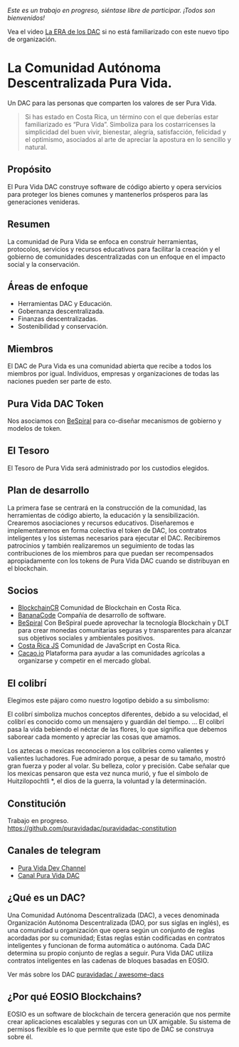 *Este es un trabajo en progreso, siéntase libre de participar. ¡Todos son bienvenidos!*

Vea el video [La ERA de los DAC](https://www.youtube.com/watch?v=ClJSLwoBtCc) si no está familiarizado con este nuevo tipo de organización.

# La Comunidad Autónoma Descentralizada Pura Vida.

Un DAC para las personas que comparten los valores de ser Pura Vida.

> Si has estado en Costa Rica, un término con el que deberías estar familiarizado es “Pura Vida”. Simboliza para los costarricenses la simplicidad del buen vivir, bienestar, alegría, satisfacción, felicidad y el optimismo, asociados al arte de apreciar la apostura en lo sencillo y natural.

## Propósito

El Pura Vida DAC construye software de código abierto y opera servicios para proteger los bienes comunes y mantenerlos prósperos para las generaciones venideras.

## Resumen

La comunidad de Pura Vida se enfoca en construir herramientas, protocolos, servicios y recursos educativos para facilitar la creación y el gobierno de comunidades descentralizadas con un enfoque en el impacto social y la conservación.

## Áreas de enfoque

- Herramientas DAC y Educación.
- Gobernanza descentralizada.
- Finanzas descentralizadas.
- Sostenibilidad y conservación.

## Miembros

El DAC de Pura Vida es una comunidad abierta que recibe a todos los miembros por igual.
Individuos, empresas y organizaciones de todas las naciones pueden ser parte de esto.

## Pura Vida DAC Token

Nos asociamos con [BeSpiral](https://bespiral.com) para co-diseñar mecanismos de gobierno y modelos de token.

## El Tesoro

El Tesoro de Pura Vida será administrado por los custodios elegidos.

## Plan de desarrollo

La primera fase se centrará en la construcción de la comunidad, las herramientas de código abierto, la educación y la sensibilización. Crearemos asociaciones y recursos educativos. Diseñaremos e implementaremos en forma colectiva el token de DAC, los contratos inteligentes y los sistemas necesarios para ejecutar el DAC. Recibiremos patrocinios y también realizaremos un seguimiento de todas las contribuciones de los miembros para que puedan ser recompensados ​​apropiadamente con los tokens de Pura Vida DAC cuando se distribuyan en el blockchain.

## Socios

- [BlockchainCR](https://blockchaincr.com) Comunidad de Blockchain en Costa Rica.
- [BananaCode](https://www.facebook.com/bananacode.co) Compañía de desarrollo de software.
- [BeSpiral](https://bespiral.com/) Con BeSpiral puede aprovechar la tecnología Blockchain y DLT para crear monedas comunitarias seguras y transparentes para alcanzar sus objetivos sociales y ambientales positivos.
- [Costa Rica JS](https://meetup.com/costaricajs) Comunidad de JavaScript en Costa Rica.
- [Cacao.io](http://cacao.io/) Plataforma para ayudar a las comunidades agrícolas a organizarse y competir en el mercado global.

## El colibrí

Elegimos este pájaro como nuestro logotipo debido a su simbolismo:

El colibrí simboliza muchos conceptos diferentes, debido a su velocidad, el colibrí es conocido como un mensajero y guardián del tiempo. ... El colibrí pasa la vida bebiendo el néctar de las flores, lo que significa que debemos saborear cada momento y apreciar las cosas que amamos.

Los aztecas o mexicas reconocieron a los colibríes como valientes y valientes luchadores. Fue admirado porque, a pesar de su tamaño, mostró gran fuerza y poder al volar. Su belleza, color y precisión. Cabe señalar que los mexicas pensaron que esta vez nunca murió, y fue el símbolo de Huitzilopochtli *, el dios de la guerra, la voluntad y la determinación.

## Constitución

Trabajo en progreso.   
https://github.com/puravidadac/puravidadac-constitution

## Canales de telegram

- [Pura Vida Dev Channel](https://t.me/puravidadev)  
- [Canal Pura Vida DAC](https://t.me/puravidadac)  

## ¿Qué es un DAC?

Una Comunidad Autónoma Descentralizada (DAC), a veces denominada Organización Autónoma Descentralizada (DAO, por sus siglas en inglés), es una comunidad u organización que opera según un conjunto de reglas acordadas por su comunidad; Estas reglas están codificadas en contratos inteligentes y funcionan de forma automática o autónoma. Cada DAC determina su propio conjunto de reglas a seguir. Pura Vida DAC utiliza contratos inteligentes en las cadenas de bloques basadas en EOSIO.

Ver más sobre los DAC <a href="https://github.com/puravidadac/awesome-dacs"> puravidadac / awesome-dacs </a>

## ¿Por qué EOSIO Blockchains?

EOSIO es un software de blockchain de tercera generación que nos permite crear aplicaciones escalables y seguras con un UX amigable. Su sistema de permisos flexible es lo que permite que este tipo de DAC se construya sobre él.
